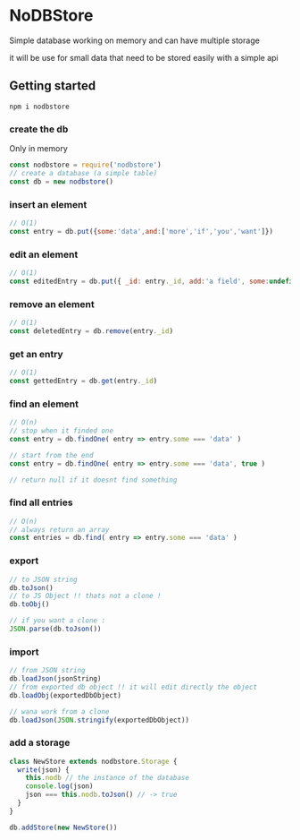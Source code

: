 # NoDBStore

Simple database working on memory and can have multiple storage

it will be use for small data that need to be stored easily with a simple api

## Getting started

`npm i nodbstore`

### create the db

Only in memory

```js
const nodbstore = require('nodbstore')
// create a database (a simple table)
const db = new nodbstore()
```

### insert an element

```js
// O(1)
const entry = db.put({some:'data',and:['more','if','you','want']})
```

### edit an element

```js
// O(1)
const editedEntry = db.put({ _id: entry._id, add:'a field', some:undefined })
```

### remove an element

```js
// O(1)
const deletedEntry = db.remove(entry._id)
```

### get an entry

```js
// O(1)
const gettedEntry = db.get(entry._id)
```

### find an element

```js
// O(n)
// stop when it finded one
const entry = db.findOne( entry => entry.some === 'data' )

// start from the end
const entry = db.findOne( entry => entry.some === 'data', true )

// return null if it doesnt find something
```

### find all entries

```js
// O(n)
// always return an array
const entries = db.find( entry => entry.some === 'data' )
```

### export

```js
// to JSON string
db.toJson()
// to JS Object !! thats not a clone !
db.toObj()

// if you want a clone :
JSON.parse(db.toJson())
```

### import

```js
// from JSON string
db.loadJson(jsonString)
// from exported db object !! it will edit directly the object
db.loadObj(exportedDbObject)

// wana work from a clone
db.loadJson(JSON.stringify(exportedDbObject))
```

### add a storage

```js
class NewStore extends nodbstore.Storage {
  write(json) {
    this.nodb // the instance of the database
    console.log(json)
    json === this.nodb.toJson() // -> true
  }
}

db.addStore(new NewStore())
```